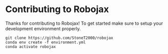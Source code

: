 # Contributing to Robojax

Thanks for contributing to Robojax! To get started make sure to setup your development environment properly.

```
git clone https://github.com/StoneT2000/robojax
conda env create -f environment.yml
conda activate robojax
```
